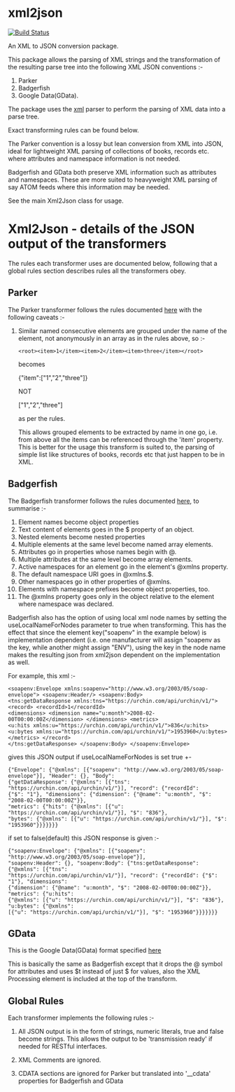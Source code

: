 
# xml2json
[![Build Status](https://travis-ci.org/shamblett/xml2json.svg?branch=master)](https://travis-ci.org/shamblett/xml2json)

An XML to JSON conversion package.

This package allows the parsing of XML strings and the transformation of the resulting parse 
tree into the following XML JSON conventions :-

1. Parker
2. Badgerfish
3. Google Data(GData).

The package uses the [xml](https://pub.dev/packages/xml) parser to perform the parsing of XML data into a parse tree.

Exact transforming rules can be found below.

The Parker convention is a lossy but lean conversion from XML into JSON, ideal for lightweight
XML parsing of collections of books, records etc. where attributes and namespace information
is not needed.

Badgerfish and GData both preserve XML information such as attributes and namespaces. These are more
suited to heavyweight XML parsing of say ATOM feeds where this information may be needed.

See the main Xml2Json class for usage.

# Xml2Json - details of the JSON output of the transformers

The rules each transformer uses are documented below, following that a global rules section describes
rules all the transformers obey.

## Parker
The Parker transformer follows the rules documented [here](https://code.google.com/p/xml2json-xslt/wiki/TransformingRules) with the following caveats :-

1. Similar named consecutive elements are grouped under the name of the element, not
   anonymously in an array as in the rules above, so :-

   `<root><item>1</item><item>2</item><item>three</item></root>`

   becomes

   {"item":["1","2","three"]}

   NOT

   ["1","2","three"]

   as per the rules.

   This allows grouped elements to be extracted by name in one go, i.e. from above all the
   items can be referenced through the 'item' property. This is better for the usage this transform
   is suited to, the parsing of simple list like structures of books, records etc that just happen to
   be in XML.

## Badgerfish
The Badgerfish transformer follows the rules documented [here](http://www.sklar.com/badgerfish/), to summarise :-

1.  Element names become object properties
2.  Text content of elements goes in the $ property of an object.
3.  Nested elements become nested properties
4.  Multiple elements at the same level become named array elements.
5.  Attributes go in properties whose names begin with @.
6.  Multiple attributes at the same level become array elements.
7.  Active namespaces for an element go in the element's @xmlns property.
8.  The default namespace URI goes in @xmlns.$.
9.  Other namespaces go in other properties of @xmlns.
10. Elements with namespace prefixes become object properties, too.
11. The @xmlns property goes only in the object relative to the element where namespace was declared.

Badgerfish also has the option of using local xml node names by setting the useLocalNameForNodes parameter to true
when transforming.
This has the effect that since the element key("soapenv" in the example below) is implementation dependent (i.e. one manufacturer
will assign "soapenv as the key, while another might assign "ENV"), using the key in the node name makes the
resulting json from xml2json dependent on the implementation as well.

For example, this xml :-
```
<soapenv:Envelope xmlns:soapenv="http://www.w3.org/2003/05/soap-envelope"> <soapenv:Header/> <soapenv:Body> 
<tns:getDataResponse xmlns:tns="https://urchin.com/api/urchin/v1/"> <record> <recordId>1</recordId> 
<dimensions> <dimension name="u:month">2008-02-00T00:00:00Z</dimension> </dimensions> <metrics> 
<u:hits xmlns:u="https://urchin.com/api/urchin/v1/">836</u:hits> 
<u:bytes xmlns:u="https://urchin.com/api/urchin/v1/">1953960</u:bytes> </metrics> </record> 
</tns:getDataResponse> </soapenv:Body> </soapenv:Envelope>
```

gives this JSON output if useLocalNameForNodes is set true +-

```aidl
{"Envelope": {"@xmlns": [{"soapenv": "http://www.w3.org/2003/05/soap-envelope"}], "Header": {}, "Body": 
{"getDataResponse": {"@xmlns": [{"tns": "https://urchin.com/api/urchin/v1/"}], "record": {"recordId": 
{"$": "1"}, "dimensions": {"dimension": {"@name": "u:month", "$": "2008-02-00T00:00:00Z"}}, 
"metrics": {"hits": {"@xmlns": [{"u": "https://urchin.com/api/urchin/v1/"}], "$": "836"}, 
"bytes": {"@xmlns": [{"u": "https://urchin.com/api/urchin/v1/"}], "$": "1953960"}}}}}}}
```

if set to false(default) this JSON response is given :-
```aidl
{"soapenv:Envelope": {"@xmlns": [{"soapenv": "http://www.w3.org/2003/05/soap-envelope"}], 
"soapenv:Header": {}, "soapenv:Body": {"tns:getDataResponse": {"@xmlns": [{"tns": 
"https://urchin.com/api/urchin/v1/"}], "record": {"recordId": {"$": "1"}, "dimensions": 
{"dimension": {"@name": "u:month", "$": "2008-02-00T00:00:00Z"}}, "metrics": {"u:hits": 
{"@xmlns": [{"u": "https://urchin.com/api/urchin/v1/"}], "$": "836"}, "u:bytes": {"@xmlns": 
[{"u": "https://urchin.com/api/urchin/v1/"}], "$": "1953960"}}}}}}}
```

## GData
This is the Google Data(GData) format specified [here](https://developers.google.com/gdata/docs/json?csw=1)

This is basically the same as Badgerfish except that it drops the @ symbol for attributes and
uses $t instead of just $ for values, also the XML Processing element is included at the top of the
transform.

## Global Rules
Each transformer implements the following rules :-

1. All JSON output is in the form of strings, numeric literals, true and false become strings.
   This allows the output to be 'transmission ready' if needed for RESTful interfaces.

2. XML Comments are ignored.

3. CDATA sections are ignored for Parker but translated into '__cdata' properties
   for Badgerfish and GData
 
 
